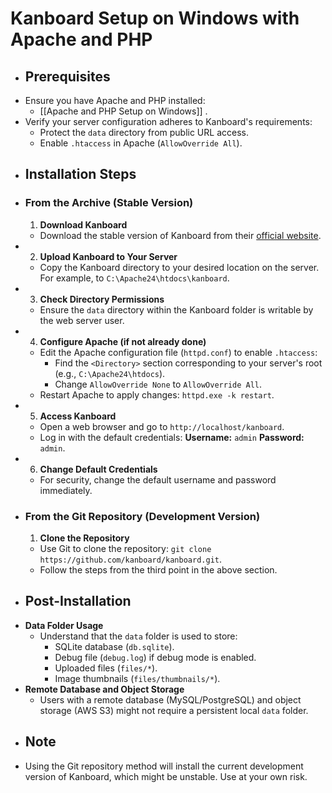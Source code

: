 # Kanboard Setup on Windows with Apache and PHP
- ## Prerequisites
- Ensure you have Apache and PHP installed:
	- [[Apache and PHP Setup on Windows]] .
- Verify your server configuration adheres to Kanboard's requirements:
	- Protect the `data` directory from public URL access.
	- Enable `.htaccess` in Apache (`AllowOverride All`).
- ## Installation Steps
- ### From the Archive (Stable Version)
  1. **Download Kanboard**
	- Download the stable version of Kanboard from their [official website](https://kanboard.org/).
- 2. **Upload Kanboard to Your Server**
	- Copy the Kanboard directory to your desired location on the server. For example, to `C:\Apache24\htdocs\kanboard`.
- 3. **Check Directory Permissions**
	- Ensure the `data` directory within the Kanboard folder is writable by the web server user.
- 4. **Configure Apache (if not already done)**
	- Edit the Apache configuration file (`httpd.conf`) to enable `.htaccess`:
		- Find the `<Directory>` section corresponding to your server's root (e.g., `C:\Apache24\htdocs`).
		- Change `AllowOverride None` to `AllowOverride All`.
	- Restart Apache to apply changes: `httpd.exe -k restart`.
- 5. **Access Kanboard**
	- Open a web browser and go to `http://localhost/kanboard`.
	- Log in with the default credentials: **Username:** `admin` **Password:** `admin`.
- 6. **Change Default Credentials**
	- For security, change the default username and password immediately.
- ### From the Git Repository (Development Version)
  1. **Clone the Repository**
	- Use Git to clone the repository: `git clone https://github.com/kanboard/kanboard.git`.
	- Follow the steps from the third point in the above section.
- ## Post-Installation
- **Data Folder Usage**
	- Understand that the `data` folder is used to store:
		- SQLite database (`db.sqlite`).
		- Debug file (`debug.log`) if debug mode is enabled.
		- Uploaded files (`files/*`).
		- Image thumbnails (`files/thumbnails/*`).
- **Remote Database and Object Storage**
	- Users with a remote database (MySQL/PostgreSQL) and object storage (AWS S3) might not require a persistent local `data` folder.
- ## Note
- Using the Git repository method will install the current development version of Kanboard, which might be unstable. Use at your own risk.